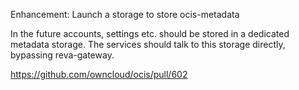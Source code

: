Enhancement: Launch a storage to store ocis-metadata

In the future accounts, settings etc. should be stored in a dedicated metadata storage.
The services should talk to this storage directly, bypassing reva-gateway.

https://github.com/owncloud/ocis/pull/602
